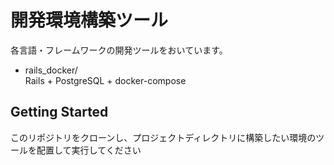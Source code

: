 # 開発環境構築ツール

各言語・フレームワークの開発ツールをおいています。

- rails_docker/  
Rails + PostgreSQL + docker-compose

## Getting Started

このリポジトリをクローンし、プロジェクトディレクトリに構築したい環境のツールを配置して実行してください